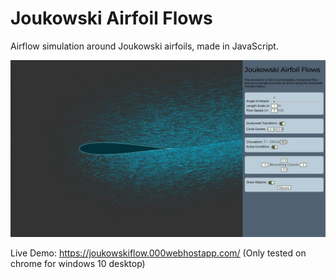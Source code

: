 # Joukowski Airfoil Flows
Airflow simulation around Joukowski airfoils, made in JavaScript.

![alt text](https://github.com/jb-c/joukowskiflow/blob/master/media/pic1.jpg "Screenshot of flow")

Live Demo: https://joukowskiflow.000webhostapp.com/
(Only tested on chrome for windows 10 desktop)
